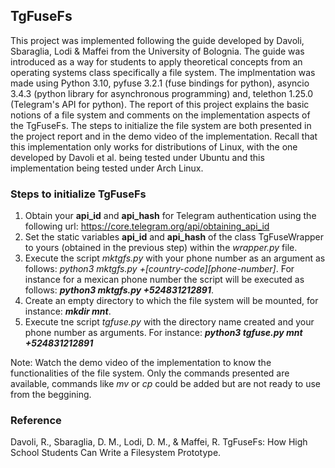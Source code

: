 
## TgFuseFs
This project was implemented following the guide developed by Davoli, Sbaraglia, Lodi & Maffei from the University of Bolognia. The
guide was introduced as a way for students to apply theoretical concepts from an operating systems class specifically a file system.
The implmentation was made using Python 3.10, pyfuse 3.2.1 (fuse bindings for python), asyncio 3.4.3 (python library for asynchronous
programming) and, telethon 1.25.0 (Telegram's API for python). The report of this project explains the basic notions of a file system and
comments on the implementation aspects of the TgFuseFs. The steps to initialize the file system are both presented in the project report
and in the demo video of the implementation. Recall that this implementation only works for distributions of Linux, with the one developed
by Davoli et al. being tested under Ubuntu and this implementation being tested under Arch Linux. 

### Steps to initialize TgFuseFs
1. Obtain your **api_id** and **api_hash** for Telegram authentication using the following url: https://core.telegram.org/api/obtaining_api_id
2. Set the static variables **api_id** and **api_hash** of the class TgFuseWrapper to yours (obtained in the previous step)
   within the *wrapper.py* file.
3. Execute the script *mktgfs.py* with your phone number as an argument as follows: *python3 mktgfs.py +[country-code][phone-number]*.
   For instance for a mexican phone number the script will be executed as follows: ***python3 mktgfs.py +524831212891***.
4. Create an empty directory to which the file system will be mounted, for instance: ***mkdir mnt***.
5. Execute tne script *tgfuse.py* with the directory name created and your phone number as arguments.
   For instance: ***python3 tgfuse.py mnt +524831212891***

Note: Watch the demo video of the implementation to know the functionalities of the file system. Only the commands presented are available,
commands like *mv* or *cp* could be added but are not ready to use from the beggining.  

### Reference
Davoli, R., Sbaraglia, D. M., Lodi, D. M., & Maffei, R. TgFuseFs: How High School Students Can Write a Filesystem Prototype.
